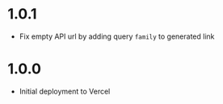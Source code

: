 # 1.0.1

- Fix empty API url by adding query `family` to generated link

# 1.0.0

- Initial deployment to Vercel

